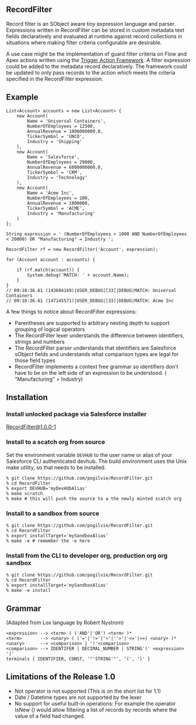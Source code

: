 
## RecordFilter
Record filter is an SObject aware tiny expression language and parser.
Expressions written in RecordFilter can be stored in custom metadata text fields
declaratively and evaluated at runtime against record collections in situations
where making filter criteria configurable are desirable.

A use case might be the implementation of guard filter criteria on Flow and Apex
actions written using the [Trigger Action
Framework](https://github.com/mitchspano/apex-trigger-actions-framework).  A
filter expression could be added to the metadata record declaratively.   The
framework could be updated to only pass records to the action which meets the
criteria specified in the RecordFilter expression.

## Example 

```
List<Account> accounts = new List<Account> {
    new Account(
        Name = 'Universal Containers',
        NumberOfEmployees = 12500,
        AnnualRevenue = 1000000000.0,
        TickerSymbol = 'UNCO',
        Industry = 'Shipping'
    ),
    new Account(
        Name = 'Salesforce',
        NumberOfEmployees = 29000,
        AnnualRevenue = 6000000000.0,
        TickerSymbol = 'CRM',
        Industry = 'Technology'
    ),
    new Account(
        Name = 'Acme Inc',
        NumberOfEmployees = 100,
        AnnualRevenue = 1000000,
        TickerSymbol = 'ACME',
        Industry = 'Manufacturing'
    )
};

String expression = ' (NumberOfEmployees > 1000 AND NumberOfEmployees < 20000) OR "Manufacturing" = Industry ';

RecordFilter rf = new RecordFilter('Account', expression);

for (Account account : accounts) {

    if (rf.match(account)) {
        System.debug('MATCH: ' + account.Name);
    }
}
// 09:18:36.61 (143684169)|USER_DEBUG|[33]|DEBUG|MATCH: Universal Containers
// 09:18:36.61 (147145571)|USER_DEBUG|[33]|DEBUG|MATCH: Acme Inc
```

A few things to notice about RecordFilter expressions:
- Parentheses are supported to arbitrary nesting depth to support grouping of
  logical operators
- The RecordFilter lexer understands the difference between identifiers, strings and numbers
- The RecordFilter parser understands that identifiers are Salesforce sObject
  fields and understands what comparison types are legal for those field types
- RecordFilter implements a context free grammar so identifiers don't have to be
  on the left side of an expression to be understood. ( "Manufacturing" = Industry)

## Installation

### Install unlocked package via Salesforce installer
 [RecordFilter@1.0.0-1](https://login.salesforce.com/packaging/installPackage.apexp?p0=04t4N000000GkX5QA)

### Install to a scatch org from source

Set the environment variable `DEVHUB` to the user name or alias of your Salesforce CLI authenticated devhub.   The build environment uses the Unix make utility, so that needs to be installed.

```
% git clone https://github.com/pogilvie/RecordFilter.git
% cd RecordFilter
% export DEVHUB='myDevHUbAlias'
% make scratch
% make # this will push the source to a the newly minted scatch org
```

### Install to a sandbox from source
```
% git clone https://github.com/pogilvie/RecordFilter.git
% cd RecordFilter
% export installTarget='mySandboxAlias'
% make -e # remember the -e here
```

### Install from the CLI to developer org, production org org sandbox
```
% git clone https://github.com/pogilvie/RecordFilter.git
% cd RecordFilter
% export installTarget='mySandboxAlias'
% make -e install
```
## Grammar
(Adapted from Lox language by Robert Nystrom)

```
<expression> --> <term> ( ('AND'|'OR') <term> )*
<term>       --> <unary> ( ('='|'!='|'<'|''>'|'<='|>=) <unary> )*
<unary>      --> <comparison> | '!'<comparison>
<comparison> --> IDENTIFER | DECIMAL_NUMBER | STRING'(' <expression> ')'
terminals { IDENTIFIER, CONST, '"'STRING'"', '(', ')' }
```

## Limitations of the Release 1.0
- Not operator is not supported  (This is on the short list for 1.1)
- Date / Datetime types are not supported by the lexer
- No support for useful built-in operations: For example the operator
  IsNew (<field>) would allow filtering a list of records by records where the
  value of a field had changed.
  

